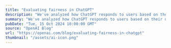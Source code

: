 ```yaml
---
title: "Evaluating fairness in ChatGPT"
description: "We've analyzed how ChatGPT responds to users based on their name, using AI research assistants to protect privacy."
summary: "We've analyzed how ChatGPT responds to users based on their name, using AI research assistants to protect privacy."
pubDate: "Tue, 15 Oct 2024 10:00:00 GMT"
source: "OpenAI Blog"
url: "https://openai.com/blog/evaluating-fairness-in-chatgpt"
thumbnail: "/assets/ai-icon.png"
---
```


